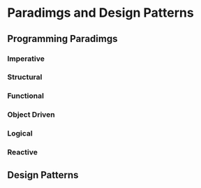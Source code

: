 # Paradimgs and Design Patterns

## Programming Paradimgs

### Imperative

### Structural

### Functional

### Object Driven

### Logical

### Reactive

## Design Patterns

